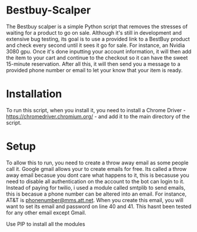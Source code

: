 # Bestbuy-Scalper
The Bestbuy scalper is a simple Python script that removes the stresses of waiting for a product to go on sale. Although it's still in development and extensive bug testing, its goal is to use a provided link to a BestBuy product and check every second until it sees it go for sale. For instance, an Nvidia 3080 gpu. Once it's done inputting your account information, it will then add the item to your cart and continue to the checkout so it can have the sweet 15-minute reservation. After all this, it will then send you a message to a provided phone number or email to let your know that your item is ready.

# Installation
To run this script, when you install it, you need to install a Chrome Driver - https://chromedriver.chromium.org/ - and add it to the main directory of the script.

# Setup
To allow this to run, you need to create a throw away email as some people call it. Google gmail allows your to create emails for free. Its called a throw away email becasue you dont care what happens to it, this is becasuse you need to disable all authentication on the account to the bot can login to it. Instead of paying for twilio, i used a module called smtplib to send emails, this is becasue a phone number can be altered into an email. For instance, AT&T is phonenumber@mms.att.net. When you create this email, you will want to set its email and password on line 40 and 41. This hasnt been tested for any other email except Gmail.

Use PIP to install all the modules
